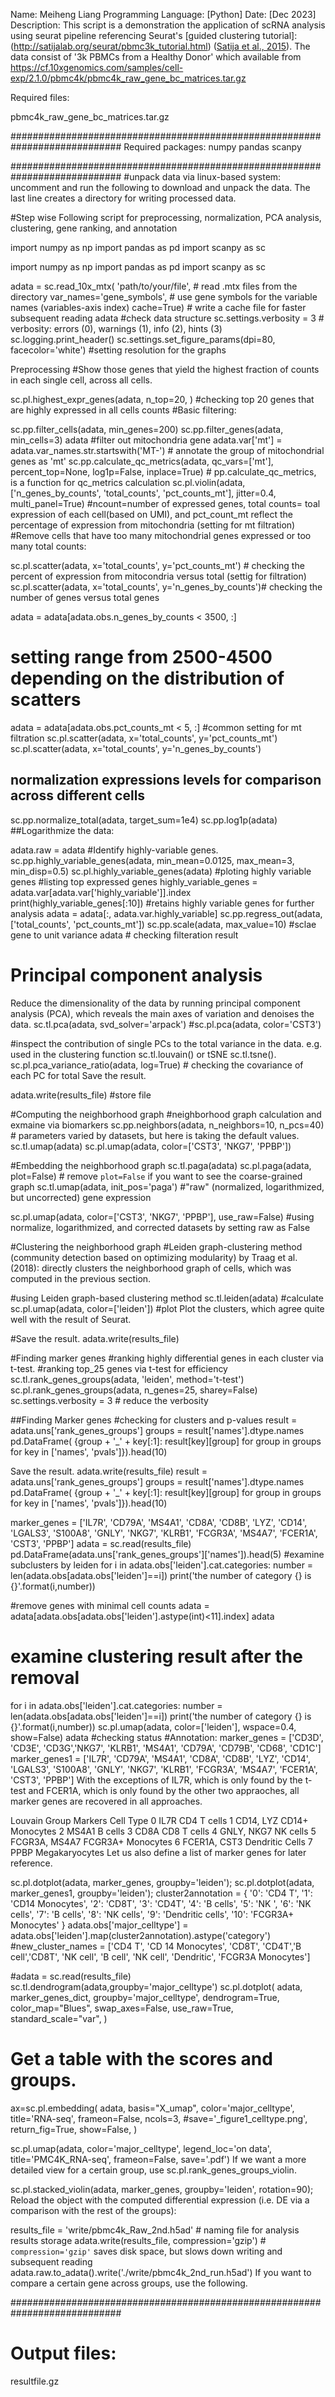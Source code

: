 Name: Meiheng Liang
Programming Language: [Python]
Date: [Dec 2023]
Description:
This script is a demonstration the application of scRNA analysis using seurat pipeline referencing Seurat's [guided clustering tutorial]: (http://satijalab.org/seurat/pbmc3k_tutorial.html) ([Satija et al., 2015](https://doi.org/10.1038/nbt.3192)). 
The data consist of '3k PBMCs from a Healthy Donor' which available from https://cf.10xgenomics.com/samples/cell-exp/2.1.0/pbmc4k/pbmc4k_raw_gene_bc_matrices.tar.gz

Required files:

pbmc4k_raw_gene_bc_matrices.tar.gz

############################################################################
Required packages:
numpy
pandas
scanpy

############################################################################
#unpack data via linux-based system: uncomment and run the following to download and unpack the data. The last line creates a directory for writing processed data.

#Step wise Following script for preprocessing, normalization, PCA analysis, clustering, gene ranking, and annotation

import numpy as np
import pandas as pd
import scanpy as sc

import numpy as np
import pandas as pd
import scanpy as sc


adata = sc.read_10x_mtx(
    'path/to/your/file',  # read .mtx files from the directory
    var_names='gene_symbols',                # use gene symbols for the variable names (variables-axis index)
    cache=True)                              # write a cache file for faster subsequent reading
adata #check data structure
sc.settings.verbosity = 3             # verbosity: errors (0), warnings (1), info (2), hints (3)
sc.logging.print_header()
sc.settings.set_figure_params(dpi=80, facecolor='white') 
#setting resolution for the graphs

Preprocessing
#Show those genes that yield the highest fraction of counts in each single cell, across all cells.

sc.pl.highest_expr_genes(adata, n_top=20, ) 
#checking top 20 genes that are highly expressed in all cells counts
#Basic filtering:

sc.pp.filter_cells(adata, min_genes=200)
sc.pp.filter_genes(adata, min_cells=3)
adata
#filter out mitochondria gene
adata.var['mt'] = adata.var_names.str.startswith('MT-')  # annotate the group of mitochondrial genes as 'mt'
sc.pp.calculate_qc_metrics(adata, qc_vars=['mt'], percent_top=None, log1p=False, inplace=True) # pp.calculate_qc_metrics, is a function for qc_metrics calculation
sc.pl.violin(adata, ['n_genes_by_counts', 'total_counts', 'pct_counts_mt'],
             jitter=0.4, multi_panel=True) 
#ncount=number of expressed genes, total counts= toal expression of each cell(based on UMI), and pct_count_mt reflect the percentage of expression from mitochondria (setting for mt filtration)
#Remove cells that have too many mitochondrial genes expressed or too many total counts:

sc.pl.scatter(adata, x='total_counts', y='pct_counts_mt') # checking the percent of expression from mitocondria versus total  (settig for filtration)
sc.pl.scatter(adata, x='total_counts', y='n_genes_by_counts')# checking the number of genes versus total genes 

adata = adata[adata.obs.n_genes_by_counts < 3500, :] 
# setting range from 2500-4500 depending on the distribution of scatters 
adata = adata[adata.obs.pct_counts_mt < 5, :] #common setting for mt filtration
sc.pl.scatter(adata, x='total_counts', y='pct_counts_mt')
sc.pl.scatter(adata, x='total_counts', y='n_genes_by_counts')


## normalization expressions levels for comparison across different cells 
sc.pp.normalize_total(adata, target_sum=1e4) 
sc.pp.log1p(adata)
##Logarithmize the data:

adata.raw = adata 
#Identify highly-variable genes.
sc.pp.highly_variable_genes(adata, min_mean=0.0125, max_mean=3, min_disp=0.5) 
sc.pl.highly_variable_genes(adata) #ploting highly variable genes
#listing top expressed genes
highly_variable_genes = adata.var[adata.var['highly_variable']].index
print(highly_variable_genes[:10]) 
#retains highly variable genes for further analysis
adata = adata[:, adata.var.highly_variable]
sc.pp.regress_out(adata, ['total_counts', 'pct_counts_mt'])
sc.pp.scale(adata, max_value=10) #sclae gene to unit variance
adata # checking filteration result

# Principal component analysis
Reduce the dimensionality of the data by running principal component analysis (PCA), which reveals the main axes of variation and denoises the data.
sc.tl.pca(adata, svd_solver='arpack')
#sc.pl.pca(adata, color='CST3')

#inspect the contribution of single PCs to the total variance in the data. e.g. used in the clustering function sc.tl.louvain() or tSNE sc.tl.tsne(). 
sc.pl.pca_variance_ratio(adata, log=True) # checking the covariance of each PC for total 
Save the result.

adata.write(results_file) #store file 

#Computing the neighborhood graph
#neighborhood graph calculation and exmaine via biomarkers
sc.pp.neighbors(adata, n_neighbors=10, n_pcs=40) # parameters varied by datasets, but here is taking the default values.
sc.tl.umap(adata)
sc.pl.umap(adata, color=['CST3', 'NKG7', 'PPBP'])


#Embedding the neighborhood graph
sc.tl.paga(adata)
sc.pl.paga(adata, plot=False)  # remove `plot=False` if you want to see the coarse-grained graph
sc.tl.umap(adata, init_pos='paga')
#"raw" (normalized, logarithmized, but uncorrected) gene expression

sc.pl.umap(adata, color=['CST3', 'NKG7', 'PPBP'], use_raw=False) #using normalize, logarithmized, and corrected datasets by setting raw as False

#Clustering the neighborhood graph
#Leiden graph-clustering method (community detection based on optimizing modularity) by Traag et al. (2018): directly clusters the neighborhood graph of cells, which was computed in the previous section.

#using Leiden graph-based clustering method
sc.tl.leiden(adata) #calculate 
sc.pl.umap(adata, color=['leiden']) #plot
Plot the clusters, which agree quite well with the result of Seurat.

#Save the result.
adata.write(results_file)

#Finding marker genes
#ranking highly differential genes in each cluster via t-test.
#ranking top_25 genes via t-test for efficiency
sc.tl.rank_genes_groups(adata, 'leiden', method='t-test')
sc.pl.rank_genes_groups(adata, n_genes=25, sharey=False)
sc.settings.verbosity = 3  # reduce the verbosity

##Finding Marker genes
#checking for clusters and p-values
result = adata.uns['rank_genes_groups']
groups = result['names'].dtype.names
pd.DataFrame(
    {group + '_' + key[:1]: result[key][group]
    for group in groups for key in ['names', 'pvals']}).head(10)


Save the result.
adata.write(results_file)
result = adata.uns['rank_genes_groups']
groups = result['names'].dtype.names
pd.DataFrame(
    {group + '_' + key[:1]: result[key][group]
    for group in groups for key in ['names', 'pvals']}).head(10)

marker_genes = ['IL7R', 'CD79A', 'MS4A1', 'CD8A', 'CD8B', 'LYZ', 'CD14',
                'LGALS3', 'S100A8', 'GNLY', 'NKG7', 'KLRB1',
                'FCGR3A', 'MS4A7', 'FCER1A', 'CST3', 'PPBP']
adata = sc.read(results_file)
pd.DataFrame(adata.uns['rank_genes_groups']['names']).head(5)
#examine subclusters by leiden
for i in adata.obs['leiden'].cat.categories:
  number = len(adata.obs[adata.obs['leiden']==i])
  print('the number of category {} is {}'.format(i,number))

#remove genes with minimal cell counts
adata = adata[adata.obs[adata.obs['leiden'].astype(int)<11].index]
adata
# examine clustering result after the removal
for i in adata.obs['leiden'].cat.categories:
  number = len(adata.obs[adata.obs['leiden']==i])
  print('the number of category {} is {}'.format(i,number))
sc.pl.umap(adata, color=['leiden'], wspace=0.4, show=False)
adata #checking status
#Annotation:
marker_genes = ['CD3D', 'CD3E', 'CD3G','NKG7', 'KLRB1', 'MS4A1', 'CD79A', 'CD79B', 'CD68', 'CD1C']
marker_genes1 = ['IL7R', 'CD79A', 'MS4A1', 'CD8A', 'CD8B', 'LYZ', 'CD14',
                'LGALS3', 'S100A8', 'GNLY', 'NKG7', 'KLRB1',
                'FCGR3A', 'MS4A7', 'FCER1A', 'CST3', 'PPBP']
With the exceptions of IL7R, which is only found by the t-test and FCER1A, which is only found by the other two appraoches, all marker genes are recovered in all approaches.

Louvain Group	Markers	Cell Type
0	IL7R	CD4 T cells
1	CD14, LYZ	CD14+ Monocytes
2	MS4A1	B cells
3	CD8A	CD8 T cells
4	GNLY, NKG7	NK cells
5	FCGR3A, MS4A7	FCGR3A+ Monocytes
6	FCER1A, CST3	Dendritic Cells
7	PPBP	Megakaryocytes
Let us also define a list of marker genes for later reference.

sc.pl.dotplot(adata, marker_genes, groupby='leiden');
sc.pl.dotplot(adata, marker_genes1, groupby='leiden');
cluster2annotation = {
    '0': 'CD4 T',
    '1': 'CD14 Monocytes',
    '2': 'CD8T',
    '3': 'CD4T',
    '4': 'B cells',
    '5': 'NK ',
    '6': 'NK cells',
    '7': 'B cells',
    '8': 'NK cells',
    '9': 'Dendritic cells',
    '10': 'FCGR3A+ Monocytes'
}
adata.obs['major_celltype'] = adata.obs['leiden'].map(cluster2annotation).astype('category')
#new_cluster_names = ['CD4 T', 'CD 14 Monocytes', 'CD8T', 'CD4T','B cell','CD8T', 'NK cell', 'B cell', 'NK cell', 'Dendritic', 'FCGR3A Monocytes']

#adata = sc.read(results_file)
sc.tl.dendrogram(adata,groupby='major_celltype')
sc.pl.dotplot(
    adata,
    marker_genes_dict,
    groupby='major_celltype',
    dendrogram=True,
    color_map="Blues",
    swap_axes=False,
    use_raw=True,
    standard_scale="var",
)
# Get a table with the scores and groups.

ax=sc.pl.embedding(
    adata,
    basis="X_umap",
    color='major_celltype',
    title='RNA-seq',
    frameon=False,
    ncols=3,
    #save='_figure1_celltype.png',
    return_fig=True,
    show=False,
)

sc.pl.umap(adata, color='major_celltype', legend_loc='on data', title='PMC4K_RNA-seq', frameon=False, save='.pdf')
If we want a more detailed view for a certain group, use sc.pl.rank_genes_groups_violin.

sc.pl.stacked_violin(adata, marker_genes, groupby='leiden', rotation=90);
Reload the object with the computed differential expression (i.e. DE via a comparison with the rest of the groups):

results_file = 'write/pbmc4k_Raw_2nd.h5ad'  # naming file for analysis results storage
adata.write(results_file, compression='gzip')  # `compression='gzip'` saves disk space, but slows down writing and subsequent reading
adata.raw.to_adata().write('./write/pbmc4k_2nd_run.h5ad')
If you want to compare a certain gene across groups, use the following.




############################################################################
# Output files: 
resultfile.gz
